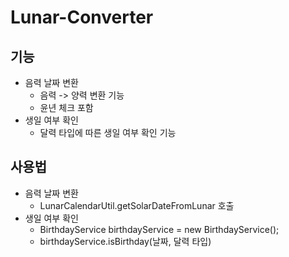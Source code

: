 # Lunar-Converter

## 기능

- 음력 날짜 변환
  - 음력 -> 양력 변환 기능
  - 윤년 체크 포함
- 생일 여부 확인
  - 달력 타입에 따른 생일 여부 확인 기능

## 사용법

- 음력 날짜 변환
  - LunarCalendarUtil.getSolarDateFromLunar 호출
- 생일 여부 확인
  - BirthdayService birthdayService = new BirthdayService();
  - birthdayService.isBirthday(날짜, 달력 타입)